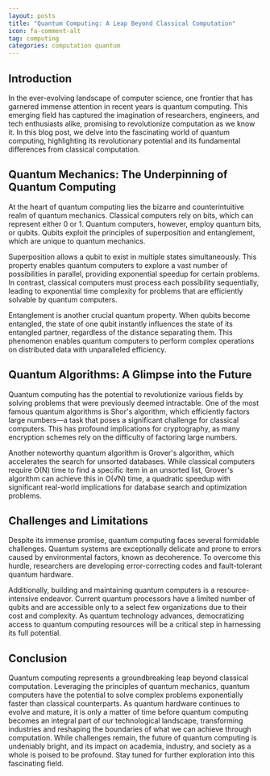 ```yaml
---
layout: posts
title: "Quantum Computing: A Leap Beyond Classical Computation"
icon: fa-comment-alt
tag: computing
categories: computation quantum
---
```


## Introduction

In the ever-evolving landscape of computer science, one frontier that has garnered immense attention in recent years is quantum computing. This emerging field has captured the imagination of researchers, engineers, and tech enthusiasts alike, promising to revolutionize computation as we know it. In this blog post, we delve into the fascinating world of quantum computing, highlighting its revolutionary potential and its fundamental differences from classical computation.

## Quantum Mechanics: The Underpinning of Quantum Computing

At the heart of quantum computing lies the bizarre and counterintuitive realm of quantum mechanics. Classical computers rely on bits, which can represent either 0 or 1. Quantum computers, however, employ quantum bits, or qubits. Qubits exploit the principles of superposition and entanglement, which are unique to quantum mechanics.

Superposition allows a qubit to exist in multiple states simultaneously. This property enables quantum computers to explore a vast number of possibilities in parallel, providing exponential speedup for certain problems. In contrast, classical computers must process each possibility sequentially, leading to exponential time complexity for problems that are efficiently solvable by quantum computers.

Entanglement is another crucial quantum property. When qubits become entangled, the state of one qubit instantly influences the state of its entangled partner, regardless of the distance separating them. This phenomenon enables quantum computers to perform complex operations on distributed data with unparalleled efficiency.

## Quantum Algorithms: A Glimpse into the Future

Quantum computing has the potential to revolutionize various fields by solving problems that were previously deemed intractable. One of the most famous quantum algorithms is Shor's algorithm, which efficiently factors large numbers—a task that poses a significant challenge for classical computers. This has profound implications for cryptography, as many encryption schemes rely on the difficulty of factoring large numbers.

Another noteworthy quantum algorithm is Grover's algorithm, which accelerates the search for unsorted databases. While classical computers require O(N) time to find a specific item in an unsorted list, Grover's algorithm can achieve this in O(√N) time, a quadratic speedup with significant real-world implications for database search and optimization problems.

## Challenges and Limitations

Despite its immense promise, quantum computing faces several formidable challenges. Quantum systems are exceptionally delicate and prone to errors caused by environmental factors, known as decoherence. To overcome this hurdle, researchers are developing error-correcting codes and fault-tolerant quantum hardware.

Additionally, building and maintaining quantum computers is a resource-intensive endeavor. Current quantum processors have a limited number of qubits and are accessible only to a select few organizations due to their cost and complexity. As quantum technology advances, democratizing access to quantum computing resources will be a critical step in harnessing its full potential.

## Conclusion

Quantum computing represents a groundbreaking leap beyond classical computation. Leveraging the principles of quantum mechanics, quantum computers have the potential to solve complex problems exponentially faster than classical counterparts. As quantum hardware continues to evolve and mature, it is only a matter of time before quantum computing becomes an integral part of our technological landscape, transforming industries and reshaping the boundaries of what we can achieve through computation. While challenges remain, the future of quantum computing is undeniably bright, and its impact on academia, industry, and society as a whole is poised to be profound. Stay tuned for further exploration into this fascinating field.

